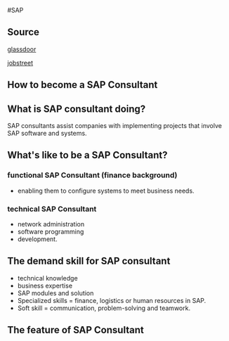 #SAP

## Source
[glassdoor](https://www.glassdoor.co.uk/Career/how-to-become-sap-consultant_KO14,28.htm)

[jobstreet](https://www.jobstreet.com.my/career-advice/role/sap-consultant)
## How to become a SAP Consultant

## What is SAP consultant doing?
SAP consultants assist companies with implementing projects that involve SAP software and systems.

## What's like to be a SAP Consultant?
### functional SAP Consultant (finance background)
- enabling them to configure systems to meet business needs.
### technical SAP Consultant
-  network administration
-  software programming 
-  development. 
## The demand skill for SAP consultant 
- technical knowledge
- business expertise
- SAP modules and solution
- Specialized skills = finance, logistics or human resources in SAP.
- Soft skill = communication, problem-solving and teamwork.
## The feature of SAP Consultant